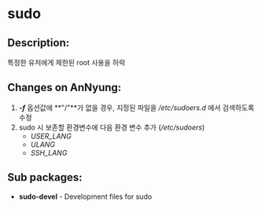 # sudo

## Description:

특정한 유저에게 제한된 root 사용을 허락

## Changes on AnNyung:

1. _**-f**_ 옵션값에 **"/"**가 없을 경우, 지정된 파일을 _/etc/sudoers.d_ 에서 검색하도록 수정
2. sudo 시 보존할 환경변수에 다음 환경 변수 추가 \(_/etc/sudoers_\)
   * _USER\_LANG_
   * _ULANG_
   * _SSH\_LANG_

## Sub packages:

* **sudo-devel** - Development files for sudo

